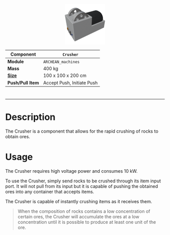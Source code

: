 <p align="center">
  <img src="Crusher.png" />
</p>

|Component|`Crusher`|
|---|---|
|**Module**|`ARCHEAN_machines`|
|**Mass**|400 kg|
|[**Size**](# "Based on the component's occupancy in a fixed 25cm grid.")|100 x 100 x 200 cm|
|**Push/Pull Item**|Accept Push, Initiate Push|
#
---

# Description
The Crusher is a component that allows for the rapid crushing of rocks to obtain ores.

# Usage
The Crusher requires high voltage power and consumes 10 kW.

To use the Crusher, simply send rocks to be crushed through its item input port. It will not pull from its input but it is capable of pushing the obtained ores into any container that accepts items.

The Crusher is capable of instantly crushing items as it receives them.

> When the composition of rocks contains a low concentration of certain ores, the Crusher will accumulate the ores at a low concentration until it is possible to produce at least one unit of the ore.
